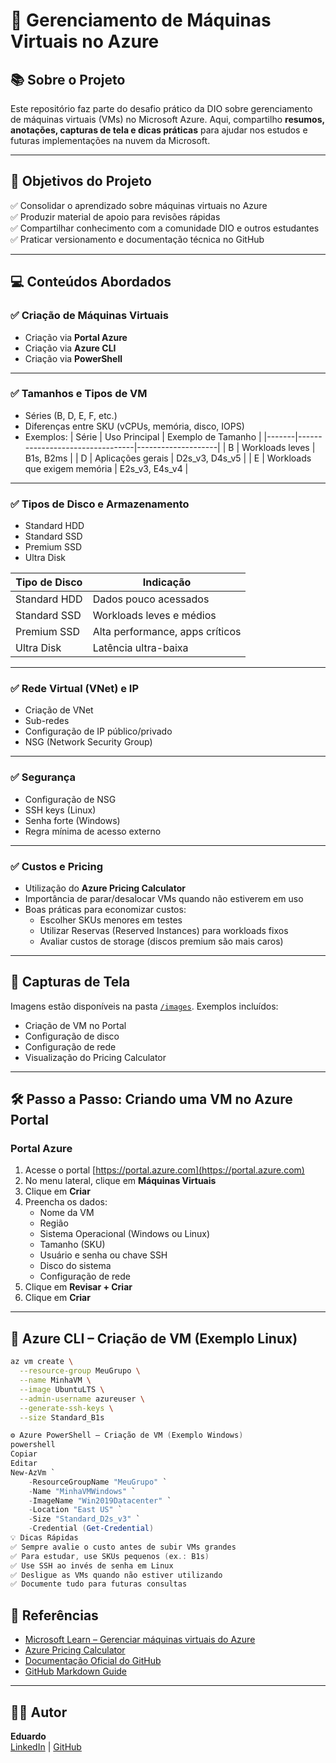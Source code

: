 # 🚀 Gerenciamento de Máquinas Virtuais no Azure

## 📚 Sobre o Projeto

Este repositório faz parte do desafio prático da DIO sobre gerenciamento de máquinas virtuais (VMs) no Microsoft Azure. Aqui, compartilho **resumos, anotações, capturas de tela e dicas práticas** para ajudar nos estudos e futuras implementações na nuvem da Microsoft.

---

## 🎯 Objetivos do Projeto

✅ Consolidar o aprendizado sobre máquinas virtuais no Azure  
✅ Produzir material de apoio para revisões rápidas  
✅ Compartilhar conhecimento com a comunidade DIO e outros estudantes  
✅ Praticar versionamento e documentação técnica no GitHub

---

## 💻 Conteúdos Abordados

### ✅ Criação de Máquinas Virtuais

- Criação via **Portal Azure**
- Criação via **Azure CLI**
- Criação via **PowerShell**

---

### ✅ Tamanhos e Tipos de VM

- Séries (B, D, E, F, etc.)
- Diferenças entre SKU (vCPUs, memória, disco, IOPS)
- Exemplos:
  | Série | Uso Principal                   | Exemplo de Tamanho |
  |-------|---------------------------------|--------------------|
  | B     | Workloads leves                 | B1s, B2ms          |
  | D     | Aplicações gerais               | D2s_v3, D4s_v5     |
  | E     | Workloads que exigem memória    | E2s_v3, E4s_v4     |

---

### ✅ Tipos de Disco e Armazenamento

- Standard HDD
- Standard SSD
- Premium SSD
- Ultra Disk

| Tipo de Disco   | Indicação                       |
|-----------------|---------------------------------|
| Standard HDD    | Dados pouco acessados          |
| Standard SSD    | Workloads leves e médios       |
| Premium SSD     | Alta performance, apps críticos|
| Ultra Disk      | Latência ultra-baixa           |

---

### ✅ Rede Virtual (VNet) e IP

- Criação de VNet
- Sub-redes
- Configuração de IP público/privado
- NSG (Network Security Group)

---

### ✅ Segurança

- Configuração de NSG
- SSH keys (Linux)
- Senha forte (Windows)
- Regra mínima de acesso externo

---

### ✅ Custos e Pricing

- Utilização do **Azure Pricing Calculator**
- Importância de parar/desalocar VMs quando não estiverem em uso
- Boas práticas para economizar custos:
  - Escolher SKUs menores em testes
  - Utilizar Reservas (Reserved Instances) para workloads fixos
  - Avaliar custos de storage (discos premium são mais caros)

---

## 📸 Capturas de Tela

Imagens estão disponíveis na pasta [`/images`](./images). Exemplos incluídos:
- Criação de VM no Portal
- Configuração de disco
- Configuração de rede
- Visualização do Pricing Calculator

---

## 🛠️ Passo a Passo: Criando uma VM no Azure Portal

### Portal Azure

1. Acesse o portal [https://portal.azure.com](https://portal.azure.com)
2. No menu lateral, clique em **Máquinas Virtuais**
3. Clique em **Criar**
4. Preencha os dados:
   - Nome da VM
   - Região
   - Sistema Operacional (Windows ou Linux)
   - Tamanho (SKU)
   - Usuário e senha ou chave SSH
   - Disco do sistema
   - Configuração de rede
5. Clique em **Revisar + Criar**
6. Clique em **Criar**

---

## 🚀 Azure CLI – Criação de VM (Exemplo Linux)

```bash
az vm create \
  --resource-group MeuGrupo \
  --name MinhaVM \
  --image UbuntuLTS \
  --admin-username azureuser \
  --generate-ssh-keys \
  --size Standard_B1s
```
```powershell
⚙️ Azure PowerShell – Criação de VM (Exemplo Windows)
powershell
Copiar
Editar
New-AzVm `
    -ResourceGroupName "MeuGrupo" `
    -Name "MinhaVMWindows" `
    -ImageName "Win2019Datacenter" `
    -Location "East US" `
    -Size "Standard_D2s_v3" `
    -Credential (Get-Credential)
💡 Dicas Rápidas
✅ Sempre avalie o custo antes de subir VMs grandes
✅ Para estudar, use SKUs pequenos (ex.: B1s)
✅ Use SSH ao invés de senha em Linux
✅ Desligue as VMs quando não estiver utilizando
✅ Documente tudo para futuras consultas
```

## 🔗 Referências

- [Microsoft Learn – Gerenciar máquinas virtuais do Azure](https://learn.microsoft.com/pt-br/training/modules/manage-virtual-machines-azure/)
- [Azure Pricing Calculator](https://azure.microsoft.com/pt-br/pricing/calculator/)
- [Documentação Oficial do GitHub](https://docs.github.com/pt)
- [GitHub Markdown Guide](https://guides.github.com/features/mastering-markdown/)

---

## 👨‍💻 Autor

**Eduardo**  
[LinkedIn](#) | [GitHub](#)


